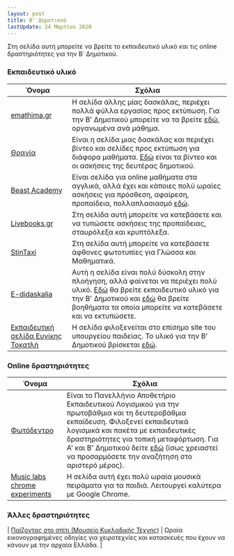 ```yaml
---
layout: post
title: Β' Δημοτικού
lastUpdate: 24 Μαρτίου 2020
---
```


Στη σελίδα αυτή μπορείτε να βρείτε το εκπαιδευτικό υλικό και τις online δραστηριότητες για την Β΄ Δημοτικού.


### Εκπαιδευτικό υλικό

| Όνομα | Σχόλια |
| --- | --- |
| [emathima.gr](https://emathima.gr) | Η σελίδα άλλης μίας δασκάλας, περιέχει πολλά φύλλα εργασίας προς εκτύπωση. Για την Β' Δημοτικού μπορείτε να τα βρείτε [εδώ](https://emathima.gr/category/%ce%b2-%cf%84%ce%ac%ce%be%ce%b7/), οργανωμένα ανά μάθημα.|
| [Θρανία](https://www.thrania.com) | Είναι η σελίδα μιας δασκάλας και περιέχει βίντεο και σελίδες προς εκτύπωση για διάφορα μαθήματα. [Εδώ](https://www.thrania.com/filla-ergasias-b-dimotikou) είναι τα βίντεο και οι ασκήσεις της δευτέρας δημοτικού. |
| [Beast Academy](https://beastacademy.com) | Είναι σελίδα για online μαθήματα στα αγγλικά, αλλά έχει και κάποιες πολύ ωραίες ασκήσεις για πρόσθεση, αφαίρεση, προπαίδεια, πολλαπλασιασμό [εδώ](https://beastacademy.com/resources/printables). |
| [Livebooks.gr](https://www.livebooks.gr) | Στη σελίδα αυτή μπορείτε να κατεβάσετε και να τυπώσετε ασκήσεις της προπαίδειας, σταυρόλεξα και κρυπτόλεξα. |
| [StinTaxi](https://www.stintaxi.com) | Στη σελίδα αυτή μπορείτε να κατεβάσετε άφθονες φωτοτυπίες για Γλώσσα και Μαθηματικά. |
| [E-didaskalia](https://e-didaskalia.blogspot.com) | Αυτή η σελίδα είναι πολύ δύσκολη στην πλοήγηση, αλλά φαίνεται να περιέχει πολύ υλικό. [Εδώ](https://e-didaskalia.blogspot.com/2014/06/blog-post_2512.html) θα βρείτε εκπαιδευτικό υλικό για την Β' Δημοτικού και [εδώ](http://e-didaskalia.blogspot.com/2013/09/blog-post_7680.html) θα βρείτε βοηθήματα τα οποία μπορείτε να κατεβάσετε και να εκτυπώσετε. |
| [Εκπαιδευτική σελίδα Ευνίκης Τοκατλή](http://users.sch.gr/evniki) | Η σελίδα φιλοξενείται στο επίσημο site του υπουργείου παιδείας. Το υλικό για την Β' Δημοτικού βρίσκεται [εδώ](http://users.sch.gr/evniki/Btaxi/Btaxi.htm). |


### Online δραστηριότητες

| Όνομα | Σχόλια |
| --- | --- |
| [Φωτόδεντρο](http://photodentro.edu.gr) | Είναι το Πανελλήνιο Αποθετήριο Εκπαιδευτικού Λογισμικού για την πρωτοβάθμια και τη δευτεροβάθμια εκπαίδευση. Φιλοξενεί εκπαιδευτικά λογισμικά και πακέτα με εκπαιδευτικές δραστηριότητες για τοπική μεταφόρτωση. Για Α' και Β' Δημοτικού δείτε [εδώ](http://photodentro.edu.gr/edusoft/simple-search?newQuery=yes#q1=/q2=/q3=2,/q4=6-9,/q5=/sb=1/rd=DESC/rp=10/st=/rq=/rqc=/q6=/q7=/q8=/q11=/q9=/q10=/q13=/q14=/q15=/q12=/ergo=) (ίσως χρειαστεί να προσαρμόσετε την αναζήτηση στο αριστερό μέρος). |
| [Music labs chrome experiments](https://musiclab.chromeexperiments.com/) | Η σελίδα αυτή έχει πολύ ωραία μουσικά πειράματα για τα παιδιά. Λειτουργεί καλύτερα με Google Chrome. |

### Άλλες δραστηριότητες

| [Παίζοντας στο σπίτι (Μουσείο Κυκλαδικής Τέχνης)](https://cycladic.gr/page/paizontas-sto-spiti) | Ωραία εικονογραφημένες οδηγίες για χειροτεχνίες και κατασκευές που έχουν να κάνουν με την αρχαία Ελλάδα. |

